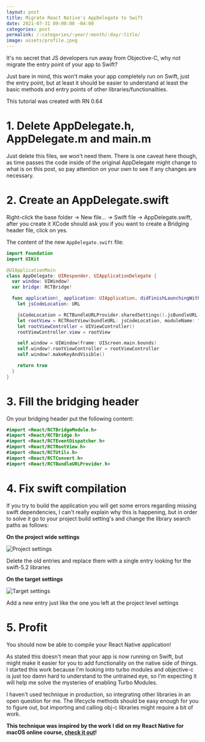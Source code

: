 ```yaml
---
layout: post
title: Migrate React Native's AppDelegate to Swift
date: 2021-07-31 09:00:00 -04:00
categories: post
permalink: /:categories/:year/:month/:day/:title/
image: assets/profile.jpeg
---
```


It's no secret that JS developers run away from Objective-C, why not migrate the entry point of your app to Swift?

Just bare in mind, this won't make your app completely run on Swift, just the entry point, but at least it should be easier to understand at least the basic methods and entry points of other libraries/functionalities.

This tutorial was created with RN 0.64

# 1. Delete AppDelegate.h, AppDelegate.m and main.m

Just delete this files, we won't need them. There is one caveat here though, as time passes the code inside of the original AppDelegate might change to what is on this post, so pay attention on your own to see if any changes are necessary.

# 2. Create an AppDelegate.swift

Right-click the base folder -> New file... -> Swift file -> AppDelegate.swift, after you create it XCode should ask you if you want to create a Bridging header file, click on yes.

The content of the new `AppDelegate.swift` file:

```swift
import Foundation
import UIKit

@UIApplicationMain
class AppDelegate: UIResponder, UIApplicationDelegate {
  var window: UIWindow?
  var bridge: RCTBridge!

  func application(_ application: UIApplication, didFinishLaunchingWithOptions launchOptions: [UIApplication.LaunchOptionsKey: Any]?) -> Bool {
    let jsCodeLocation: URL

    jsCodeLocation = RCTBundleURLProvider.sharedSettings().jsBundleURL(forBundleRoot: "index", fallbackResource:nil)
    let rootView = RCTRootView(bundleURL: jsCodeLocation, moduleName: "YOUR_PROJECT_NAME", initialProperties: nil, launchOptions: launchOptions)
    let rootViewController = UIViewController()
    rootViewController.view = rootView

    self.window = UIWindow(frame: UIScreen.main.bounds)
    self.window?.rootViewController = rootViewController
    self.window?.makeKeyAndVisible()

    return true
  }
}
```

# 3. Fill the bridging header

On your bridging header put the following content:

```swift
#import <React/RCTBridgeModule.h>
#import <React/RCTBridge.h>
#import <React/RCTEventDispatcher.h>
#import <React/RCTRootView.h>
#import <React/RCTUtils.h>
#import <React/RCTConvert.h>
#import <React/RCTBundleURLProvider.h>
```

# 4. Fix swift compilation

If you try to build the application you will get some errors regarding missing swift dependencies, I can't really explain why this is happening, but in order to solve it go to your project build setting's and change the library search paths as follows:

**On the project wide settings**

![Project settings]({{site.url}}/assets/swift_project_settings.jpg "Project settings")

Delete the old entries and replace them with a single entry looking for the swift-5.2 libraries

**On the target settings**

![Target settings]({{site.url}}/assets/swift_target_settings.jpg "Target settings")

Add a new entry just like the one you left at the project level settings

# 5. Profit

You should now be able to compile your React Native application!

As stated this doesn't mean that your app is now running on Swift, but might make it easier for you to add functionality on the native side of things. I started this work because I'm looking into turbo modules and objective-c is just too damn hard to understand to the untrained eye, so I'm expecting it will help me solve the mysteries of enabling Turbo Modules.

I haven't used technique in production, so integrating other libraries in an open question for me. The lifecycle methods should be easy enough for you to figure out, but importing and calling obj-c libraries might require a bit of work.

**This technique was inspired by the work I did on my React Native for macOS online course, [check it out](https://www.newline.co/courses/building-react-native-apps-for-mac)!**
